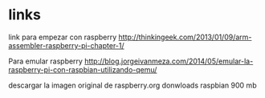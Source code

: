# links

link para empezar con raspberry 
http://thinkingeek.com/2013/01/09/arm-assembler-raspberry-pi-chapter-1/

Para emular raspberry
http://blog.jorgeivanmeza.com/2014/05/emular-la-raspberry-pi-con-raspbian-utilizando-qemu/

descargar la imagen original de raspberry.org donwloads raspbian 900 mb
